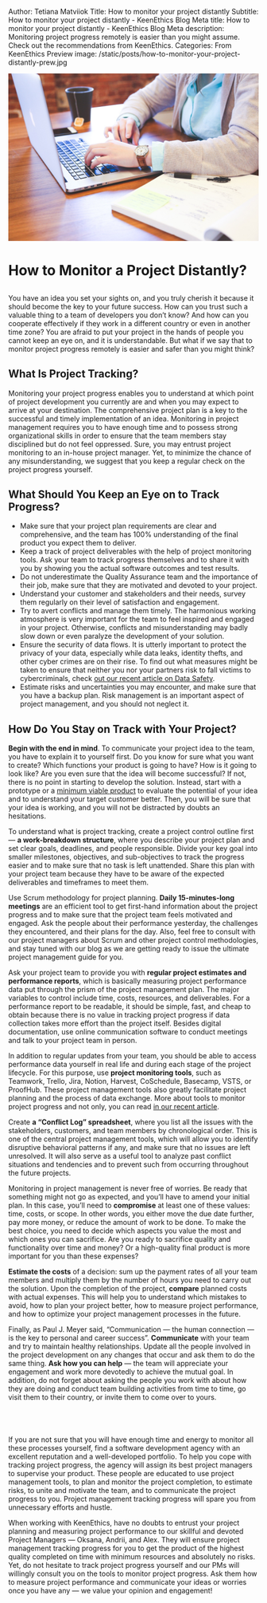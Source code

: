 Author: Tetiana Matviiok
Title: How to monitor your project distantly
Subtitle: How to monitor your project distantly - KeenEthics Blog
Meta title: How to monitor your project distantly - KeenEthics Blog
Meta description: Monitoring project progress remotely is easier than you might assume. Check out the recommendations from KeenEthics.
Categories: From KeenEthics
Preview image: /static/posts/how-to-monitor-your-project-distantly-prew.jpg

![How to monitor your project distantly](/static/posts/how-to-monitor-your-project-distantly.jpg)

<div>
  <h1 class="visually-hidden">How to Monitor a Project Distantly?</h1>
</div>

<div style="margin-top: 30px">
  <p>You have an idea you set your sights on, and you truly cherish it because it should become the key to your future success. How can you trust such a valuable thing to a team of developers you don’t know? And how can you cooperate effectively if they work in a different country or even in another time zone? You are afraid to put your project in the hands of people you cannot keep an eye on, and it is understandable. But what if we say that to monitor project progress remotely is easier and safer than you might think?</p>
</div>

## What Is Project Tracking?

Monitoring your project progress enables you to understand at which point of project development you currently are and when you may expect to arrive at your destination. The comprehensive project plan is a key to the successful and timely implementation of an idea. Monitoring in project management requires you to have enough time and to possess strong organizational skills in order to ensure that the team members stay disciplined but do not feel oppressed. Sure, you may entrust project monitoring to an in-house project manager. Yet, to minimize the chance of any misunderstanding, we suggest that you keep a regular check on the project progress yourself. 
	
## What Should You Keep an Eye on to Track Progress?

<ul>
  <li>Make sure that your project plan requirements are clear and comprehensive, and the team has 100% understanding of the final product you expect them to deliver.</li>
  <li>Keep a track of project deliverables with the help of project monitoring tools. Ask your team to track progress themselves and to share it with you by showing you the actual software outcomes and test results.</li>
  <li>Do not underestimate the Quality Assurance team and the importance of their job, make sure that they are motivated and devoted to your project.</li>
  <li>Understand your customer and stakeholders and their needs, survey them regularly on their level of satisfaction and engagement.</li>
  <li>Try to avert conflicts and manage them timely. The harmonious working atmosphere is very important for the team to feel inspired and engaged in your project. Otherwise, conflicts and misunderstanding may badly slow down or even paralyze the development of your solution.</li>
  <li>Ensure the security of data flows. It is utterly important to protect the privacy of your data, especially while data leaks, identity thefts, and other cyber crimes are on their rise. To find out what measures might be taken to ensure that neither you nor your partners risk to fall victims to cybercriminals, check <a href="/blog/1543388400000-your-data-is-safe-in-ukraine" target="_blank" rel="noopener noreferrer nofollow">out our recent article on Data Safety</a>.</li>
  <li>Estimate risks and uncertainties you may encounter, and make sure that you have a backup plan. Risk management is an important aspect of project management, and you should not neglect it.</li>
</ul>

## How Do You Stay on Track with Your Project?

<p>
  <b>Begin with the end in mind</b>. To communicate your project idea to the team, you have to explain it to yourself first. Do you know for sure what you want to create? Which functions your product is going to have? How is it going to look like? Are you even sure that the idea will become successful? If not, there is no point in starting to develop the solution. Instead, start with a prototype or a <a href="/approach-minimum-viable-product" target="_blank" rel="noopener noreferrer nofollow">minimum viable product</a> to evaluate the potential of your idea and to understand your target customer better. Then, you will be sure that your idea is working, and you will not be distracted by doubts an hesitations.
</p>

To understand what is project tracking, create a project control outline first ― __a work-breakdown structure__, where you describe your project plan and set clear goals, deadlines, and people responsible. Divide your key goal into smaller milestones, objectives, and sub-objectives to track the progress easier and to make sure that no task is left unattended. Share this plan with your project team because they have to be aware of the expected deliverables and timeframes to meet them.

Use Scrum methodology for project planning. __Daily 15-minutes-long meetings__ are an efficient tool to get first-hand information about the project progress and to make sure that the project team feels motivated and engaged. Ask the people about their performance yesterday, the challenges they encountered, and their plans for the day. Also, feel free to consult with our project managers about Scrum and other project control methodologies, and stay tuned with our blog as we are getting ready to issue the ultimate project management guide for you.

Ask your project team to provide you with __regular project estimates and performance reports__, which is basically measuring project performance data put through the prism of the project management plan. The major variables to control include time, costs, resources, and deliverables. For a performance report to be readable, it should be simple, fast, and cheap to obtain because there is no value in tracking project progress if data collection takes more effort than the project itself. Besides digital documentation, use online communication software to conduct meetings and talk to your project team in person.

<p>
  In addition to regular updates from your team, you should be able to access performance data yourself in real life and during each stage of the project lifecycle. For this purpose, use <b>project monitoring tools</b>, such as Teamwork, Trello, Jira, Notion, Harvest, CoSchedule, Basecamp, VSTS, or ProofHub. These project management tools also greatly facilitate project planning and the process of data exchange. More about tools to monitor project progress and not only, you can read <a href="/blog/1545998400000-applications-business-tools-of-the-year" target="_blank" rel="noopener noreferrer nofollow">in our recent article</a>.
</p>

Create __a “Conflict Log” spreadsheet__, where you list all the issues with the stakeholders, customers, and team members by chronological order. This is one of the central project management tools, which will allow you to identify disruptive behavioral patterns if any, and make sure that no issues are left unresolved. It will also serve as a useful tool to analyze past conflict situations and tendencies and to prevent such from occurring throughout the future projects.

Monitoring in project management is never free of worries. Be ready that something might not go as expected, and you’ll have to amend your initial plan. In this case, you’ll need to __compromise__ at least one of these values: time, costs, or scope. In other words, you either move the due date further, pay more money, or reduce the amount of work to be done. To make the best choice, you need to decide which aspects you value the most and which ones you can sacrifice. Are you ready to sacrifice quality and functionality over time and money? Or a high-quality final product is more important for you than these expenses?

__Estimate the costs__ of a decision: sum up the payment rates of all your team members and multiply them by the number of hours you need to carry out the solution. Upon the completion of the project, __compare__ planned costs with actual expenses. This will help you to understand which mistakes to avoid, how to plan your project better, how to measure project performance, and how to optimize your project management processes in the future. 

Finally, as Paul J. Meyer said, “Communication ― the human connection ― is the key to personal and career success”. __Communicate__ with your team and try to maintain healthy relationships. Update all the people involved in the project development on any changes that occur and ask them to do the same thing. __Ask how you can help__ ― the team will appreciate your engagement and work more devotedly to achieve the mutual goal. In addition, do not forget about asking the people you work with about how they are doing and conduct team building activities from time to time, go visit them to their country, or invite them to come over to yours.

<div style="padding: 20px 0"></div>

If you are not sure that you will have enough time and energy to monitor all these processes yourself, find a software development agency with an excellent reputation and a well-developed portfolio. To help you cope with tracking project progress, the agency will assign its best project managers to supervise your product. These people are educated to use project management tools, to plan and monitor the project completion, to estimate risks, to unite and motivate the team, and to communicate the project progress to you. Project management tracking progress will spare you from unnecessary efforts and hustle.

When working with KeenEthics, have no doubts to entrust your project planning and measuring project performance to our skillful and devoted Project Managers ― Oksana, Andrii, and Alex. They will ensure project management tracking progress for you to get the product of the highest quality completed on time with minimum resources and absolutely no risks. Yet, do not hesitate to track project progress yourself and our PMs will willingly consult you on the tools to monitor project progress. Ask them how to measure project performance and communicate your ideas or worries once you have any ― we value your opinion and engagement!
